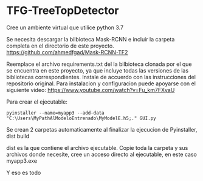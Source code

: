 # TFG-TreeTopDetector
Cree un ambiente virtual que utilice python 3.7

Se necesita descargar la bilbioteca Mask-RCNN e incluir la carpeta completa en el directorio de este proyecto.
    https://github.com/ahmedfgad/Mask-RCNN-TF2

Reemplace el archivo requirements.txt del la bilbioteca clonada por el que se encuentra en este proyecto, ya que incluye todas las versiones de las bibliotecas correspondientes. Instale de accuerdo con las instrucciones del repositorio original. Para instalacion y configuracion puede apoyarse con el siguiente video:
    https://www.youtube.com/watch?v=Fu_km7FXyaU


Para crear el ejecutable:

    pyinstaller --name=myapp3 --add-data "C:\Users\MyPathAlModeloEntrenado\MyModelE.h5;." GUI.py

Se crean 2 carpetas automaticamente al finalizar la ejecucion de Pyinstaller,
    dist
    build

dist es la que contiene el archivo ejecutable. Copie toda la carpeta y sus archivos donde necesite, cree un acceso directo al ejecutable, en este caso myapp3.exe

Y eso es todo

